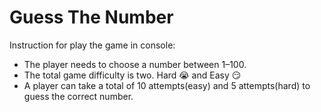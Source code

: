 # Guess The Number


Instruction for play the game in console:
- The player needs to choose a number between 1–100.
- The total game difficulty is two. Hard 😭 and Easy 😏
- A player can take a total of 10 attempts(easy) and 5 attempts(hard) to guess the correct number.
